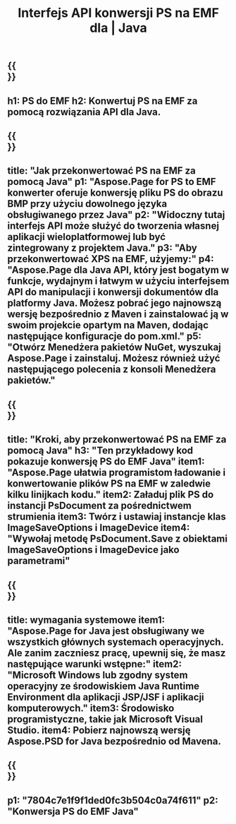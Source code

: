 ﻿---
translation: true
template: /_templates/_conversion-child-java.md
title: Interfejs API konwersji PS na EMF dla | Java
url: /java/conversion/ps-to-emf/
description: Przykładowy kod konwersji Java dla formatu PS do pliku EMF. Użyj tego przykładowego kodu, aby przekonwertować PS na EMF w dowolnej aplikacji internetowej lub desktopowej Java.
informat: PS
outformat: EMF
otherformats: XPS EPS
---

{{<section banner>}}
---
h1: PS do EMF
h2: Konwertuj PS na EMF za pomocą rozwiązania API dla Java.
---

{{<section overview>}}
---
title: "Jak przekonwertować PS na EMF za pomocą Java"
p1: "Aspose.Page for PS to EMF konwerter oferuje konwersję pliku PS do obrazu BMP przy użyciu dowolnego języka obsługiwanego przez Java"
p2: "Widoczny tutaj interfejs API może służyć do tworzenia własnej aplikacji wieloplatformowej lub być zintegrowany z projektem Java."
p3: "Aby przekonwertować XPS na EMF, użyjemy:"
p4: "Aspose.Page dla Java API, który jest bogatym w funkcje, wydajnym i łatwym w użyciu interfejsem API do manipulacji i konwersji dokumentów dla platformy Java. Możesz pobrać jego najnowszą wersję bezpośrednio z Maven i zainstalować ją w swoim projekcie opartym na Maven, dodając następujące konfiguracje do pom.xml."
p5: "Otwórz Menedżera pakietów NuGet, wyszukaj Aspose.Page i zainstaluj. Możesz również użyć następującego polecenia z konsoli Menedżera pakietów."
---

{{<section feature1>}}
---
title: "Kroki, aby przekonwertować PS na EMF za pomocą Java"
h3: "Ten przykładowy kod pokazuje konwersję PS do EMF Java"
item1: "Aspose.Page ułatwia programistom ładowanie i konwertowanie plików PS na EMF w zaledwie kilku linijkach kodu."
item2: Załaduj plik PS do instancji PsDocument za pośrednictwem strumienia
item3: Twórz i ustawiaj instancje klas ImageSaveOptions i ImageDevice
item4: "Wywołaj metodę PsDocument.Save z obiektami ImageSaveOptions i ImageDevice jako parametrami"
---

{{<section feature2>}}
---
title: wymagania systemowe
item1: "Aspose.Page for Java jest obsługiwany we wszystkich głównych systemach operacyjnych. Ale zanim zaczniesz pracę, upewnij się, że masz następujące warunki wstępne:"
item2: "Microsoft Windows lub zgodny system operacyjny ze środowiskiem Java Runtime Environment dla aplikacji JSP/JSF i aplikacji komputerowych."
item3: Środowisko programistyczne, takie jak Microsoft Visual Studio.
item4: Pobierz najnowszą wersję Aspose.PSD for Java bezpośrednio od Mavena.
---

{{<section gist>}}
---
p1: "7804c7e1f9f1ded0fc3b504c0a74f611"
p2: "Konwersja PS do EMF Java"
---
